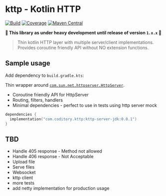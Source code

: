 # kttp - Kotlin HTTP

[![Build](https://github.com/coditory/ktserver/actions/workflows/build.yml/badge.svg)](https://github.com/coditory/ktserver/actions/workflows/build.yml)
[![Coverage](https://codecov.io/gh/coditory/ktserver/graph/badge.svg?token=FlAX0WyFod)](https://codecov.io/gh/coditory/ktserver)
[![Maven Central](https://maven-badges.herokuapp.com/maven-central/com.coditory.ktserver/ktserver/badge.svg)](https://mvnrepository.com/artifact/com.coditory.ktserver/ktserver)

**🚧 This library as under heavy development until release of version `1.x.x` 🚧**

> Thin kotlin HTTP layer with multiple server/client implementations.
> Provides coroutine friendly API without NO extension functions.

## Sample usage

Add dependency to `build.gradle.kts`:

Thin wrapper around [`com.sun.net.httpserver.HttpServer`](https://docs.oracle.com/en/java/javase/22/docs/api/jdk.httpserver/com/sun/net/httpserver/HttpServer.html).
- Coroutine friendly API for HttpServer
- Routing, filters, handlers
- Minimal dependencies - perfect to use in tests using http server mock

```kts
dependencies {
  implementation("com.coditory.kttp:kttp-server-jdk:0.0.1")
}
```

## TBD

- Handle 405 response - Method not allowed
- Handle 406 response - Not Acceptable
- Upload file
- Serve files
- Websocket
- kttp client
- more tests
- add netty implementation for production usage
